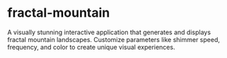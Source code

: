 # fractal-mountain
A visually stunning interactive application that generates and displays fractal mountain landscapes. Customize parameters like shimmer speed, frequency, and color to create unique visual experiences.
